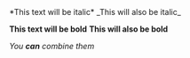 <html>
  <body>
    *This text will be italic*
_This will also be italic_

**This text will be bold**
__This will also be bold__

_You **can** combine them_
  </body>
  </html>
